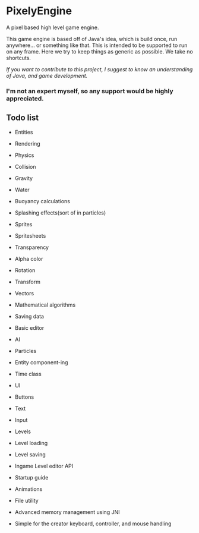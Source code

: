 # PixelyEngine
A pixel based high level game engine.

This game engine is based off of Java's idea, which is build once, run anywhere... or something like that.
This is intended to be supported to run on any frame.
Here we try to keep things as generic as possible. We take no shortcuts.


*If you want to contribute to this project, I suggest to know an understanding of Java, and game development.*
### I'm not an expert myself, so any support would be highly appreciated.

## Todo list

* Entities
* Rendering

* Physics
* Collision
* Gravity
* Water
* Buoyancy calculations
* Splashing effects(sort of in particles)
	
* Sprites
* Spritesheets
* Transparency
* Alpha color
* Rotation
* Transform
* Vectors
* Mathematical algorithms
* Saving data
* Basic editor
* AI
* Particles
* Entity component-ing
* Time class

* UI
* Buttons
* Text
* Input
	
* Levels
* Level loading
* Level saving
* Ingame Level editor API
	
* Startup guide
* Animations
* File utility
* Advanced memory management using JNI
* Simple for the creator keyboard, controller, and mouse handling
